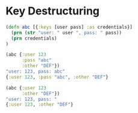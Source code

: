 # Key Destructuring

```clj
(defn abc [{:keys [user pass] :as credentials}]
  (prn (str "user: " user ", pass: " pass))
  (prn credentials)
)
```

```clj
(abc {:user 123
      :pass "abc"
      :other "DEF"})
"user: 123, pass: abc"
{:user 123, :pass "abc", :other "DEF"}
```

```clj
(abc {:user 123
      :other "DEF"})
"user: 123, pass: "
{:user 123, :other "DEF"}
```
